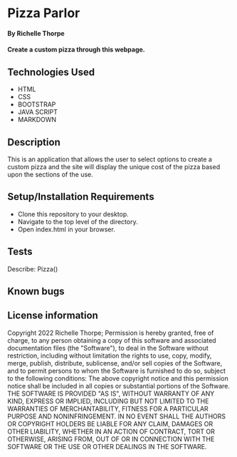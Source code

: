 # Pizza Parlor
#### By Richelle Thorpe
#### Create a custom pizza through this webpage.

## Technologies Used
- HTML
- CSS
- BOOTSTRAP
- JAVA SCRIPT
- MARKDOWN

## Description
This is an application that allows the user to select options to create a custom pizza and the site will display the unique cost of the pizza based upon the sections of the use. 

## Setup/Installation Requirements
- Clone this repository to your desktop.
- Navigate to the top level of the directory.
- Open index.html in your browser.

## Tests

Describe: Pizza()



## Known bugs

## License information
Copyright 2022 Richelle Thorpe;
Permission is hereby granted, free of charge, to any person obtaining a copy of this software and associated documentation files (the "Software"), to deal in the Software without restriction, including without limitation the rights to use, copy, modify, merge, publish, distribute, sublicense, and/or sell copies of the Software, and to permit persons to whom the Software is furnished to do so, subject to the following conditions:
The above copyright notice and this permission notice shall be included in all copies or substantial portions of the Software.
THE SOFTWARE IS PROVIDED "AS IS", WITHOUT WARRANTY OF ANY KIND, EXPRESS OR IMPLIED, INCLUDING BUT NOT LIMITED TO THE WARRANTIES OF MERCHANTABILITY, FITNESS FOR A PARTICULAR PURPOSE AND NONINFRINGEMENT. IN NO EVENT SHALL THE AUTHORS OR COPYRIGHT HOLDERS BE LIABLE FOR ANY CLAIM, DAMAGES OR OTHER LIABILITY, WHETHER IN AN ACTION OF CONTRACT, TORT OR OTHERWISE, ARISING FROM, OUT OF OR IN CONNECTION WITH THE SOFTWARE OR THE USE OR OTHER DEALINGS IN THE SOFTWARE.



